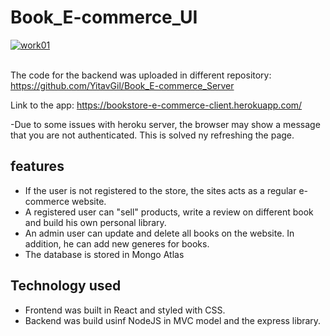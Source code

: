 # Book_E-commerce_UI

<a href="https://ibb.co/Tgc0kHc"><img src="https://i.ibb.co/HH7PVr7/work01.png" alt="work01" border="0"></a><br /><a target='_blank' href='https://poetandpoem.com/cat'></a><br />


The code for the backend was uploaded in different repository: 
https://github.com/YitavGil/Book_E-commerce_Server

Link to the app:
https://bookstore-e-commerce-client.herokuapp.com/

-Due to some issues with heroku server, the browser may show a message that you are not authenticated.
This is solved ny refreshing the page.

## features
* If the user is not registered to the store, the sites acts as a regular e-commerce website.
* A registered user can "sell" products, write a review on different book and build his own personal library.
* An admin user can update and delete all books on the website. In addition, he can add new generes for books.
* The database is stored in Mongo Atlas

## Technology used
* Frontend was built in React and styled with CSS.
* Backend was build usinf NodeJS in MVC model and the express library.
